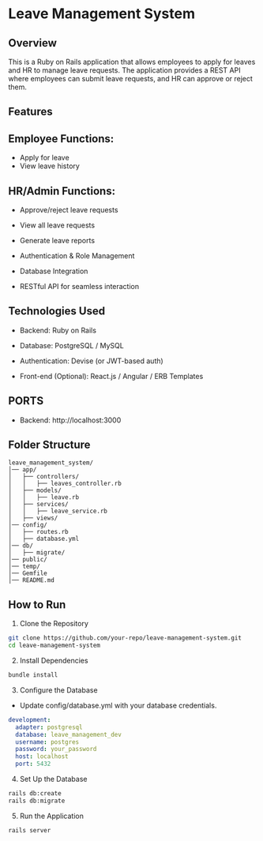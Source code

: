 # Leave Management System

## Overview
This is a Ruby on Rails application that allows employees to apply for leaves and HR to manage leave requests. The application provides a REST API where employees can submit leave requests, and HR can approve or reject them.

## Features

## Employee Functions:

- Apply for leave
- View leave history

## HR/Admin Functions:

- Approve/reject leave requests

- View all leave requests

- Generate leave reports

- Authentication & Role Management

- Database Integration

- RESTful API for seamless interaction

## Technologies Used

- Backend: Ruby on Rails

- Database: PostgreSQL / MySQL

- Authentication: Devise (or JWT-based auth)

- Front-end (Optional): React.js / Angular / ERB Templates

## PORTS

- Backend: http://localhost:3000


## Folder Structure

```
leave_management_system/
│── app/
│   ├── controllers/
│   │   ├── leaves_controller.rb
│   ├── models/
│   │   ├── leave.rb
│   ├── services/
│   │   ├── leave_service.rb
│   ├── views/
│── config/
│   ├── routes.rb
│   ├── database.yml
│── db/
│   ├── migrate/
│── public/
│── temp/
│── Gemfile
│── README.md
```
## How to Run
1. Clone the Repository
```sh
git clone https://github.com/your-repo/leave-management-system.git
cd leave-management-system
```
2. Install Dependencies
```sh
bundle install
```
3. Configure the Database

- Update config/database.yml with your database credentials.

```yaml
development:
  adapter: postgresql
  database: leave_management_dev
  username: postgres
  password: your_password
  host: localhost
  port: 5432
```
4. Set Up the Database

```sh
rails db:create
rails db:migrate
```
5. Run the Application
```sh
rails server
```
